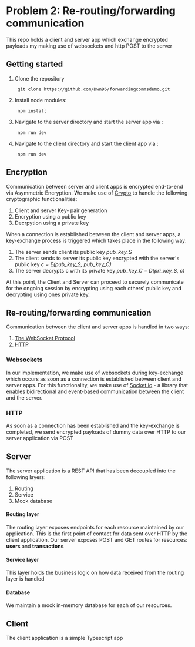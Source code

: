 # Problem 2: Re-routing/forwarding communication
This repo holds a client and server app which exchange encrypted payloads my making use of websockets and http POST to the server

## Getting started

1. Clone the repository

        git clone https://github.com/Dwn96/forwardingcommsdemo.git
  
2. Install node modules:

        npm install  

3. Navigate to the server directory and start the server app via :

        npm run dev

3. Navigate to the client directory and start the client app via :

        npm run dev


## Encryption

Communication between server and client apps is encrypted end-to-end via Asymmetric Encryption. We make use of [Crypto](https://nodejs.org/api/crypto.html)
to handle the following cryptographic functionalities:
  1. Client and server Key- pair generation
  2. Encryption using a public key
  3. Decrpytion using a private key

When a connection is established between the client and server apps, a key-exchange process is triggered which takes place in the following way:

  1. The server sends client its public key *pub_key_S*
  2. The client sends to server its public key encrypted with the server's public key
        *c = E(pub_key_S, pub_key_C)*
  3. The server decrypts c with its private key *pub_key_C = D(pri_key_S, c)*
  
 At this point, the Client and Server can proceed to securely communicate for the ongoing session by encrypting using each others' public key and decrypting using  ones private key.

## Re-routing/forwarding communication
Communication between the client and server apps is handled in two ways:
  1. [The WebSocket Protocol](https://www.rfc-editor.org/rfc/rfc6455)
  2. [HTTP](https://datatracker.ietf.org/doc/html/draft-ietf-httpbis-http2-01)

 ### Websockets
In our implementation, we make use of websockets during key-exchange which occurs as soon as a connection is established between client and server apps. 
For this functionality, we make use of [Socket.io](https://socket.io/docs/v4/) - a library that enables bidirectional and event-based communication between the client and the server.

### HTTP
As soon as a connection has been established and the key-exchange is completed, we send encrypted payloads of dummy data over HTTP to our server application via
POST

## Server
The server application is a REST API that has been decoupled into the following layers:

  1. Routing
  2. Service
  3. Mock database

   #### Routing layer
   The routing layer exposes endpoints for each resource maintained by our application. This is the first point of contact for data sent over HTTP by the client 
   application. 
   Our server exposes POST and GET routes for resources: **users** and **transactions**

  #### Service layer
  This layer holds the business logic on how data received from the routing layer is handled

  #### Database
  We maintain a mock in-memory database for each of our resources.

## Client
The client application is a simple Typescript app
